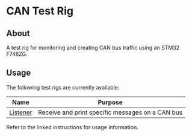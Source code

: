 # CAN Test Rig

## About
A test rig for monitoring and creating CAN bus traffic using an STM32 F746ZG.

## Usage

The following test rigs are currently available:

| Name                                 | Purpose                                          |          
|--------------------------------------|--------------------------------------------------|
| [Listener](./docs/CAN%20Listener.md) | Receive and print specific messages on a CAN bus |

Refer to the linked instructions for usage information.
